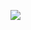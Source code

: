 <code>
<img src="https://readme-typing-svg.demolab.com?font=Fira+Code&size=40&duration=2000&pause=500&vCenter=true&width=500&height=100&lines=%22Hello+World!%22+;I+am+Roy.;My+repos+are+fun!;%22Trust+me+bro.%22" />
</code>
